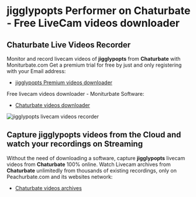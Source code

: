 # jigglypopts Performer on Chaturbate - Free LiveCam videos downloader

## Chaturbate Live Videos Recorder

Monitor and record livecam videos of **jigglypopts** from **Chaturbate** with Moniturbate.com
Get a premium trial for free by just and only registering with your Email address:
* [jigglypopts Premium videos downloader](https://moniturbate.com/request-demo-licence-key.html)

Free livecam videos downloader - Moniturbate Software:
* [Chaturbate videos downloader](https://moniturbate.com/moniturbate-download-software.html)

![jigglypopts livecam videos recorder](https://peachurnet.com/templates/moniturbate-software.png)


## Capture jigglypopts videos from the Cloud and watch your recordings on Streaming

Without the need of downloading a software, capture **jigglypopts** livecam videos from **Chaturbate** 100% online.
Watch Livecam archives from **Chaturbate** unlimitedly from thousands of existing recordings, only on Peachurbate.com and its websites network:
* [Chaturbate videos archives](https://peachurnet.com/)
